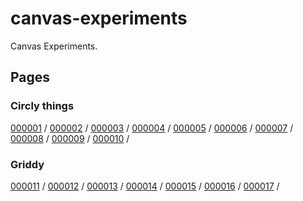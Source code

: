 # canvas-experiments

Canvas Experiments.

## Pages

### Circly things

[000001](./000001/) / 
[000002](./000002/) / 
[000003](./000003/) / 
[000004](./000004/) / 
[000005](./000005/) / 
[000006](./000006/) / 
[000007](./000007/) / 
[000008](./000008/) / 
[000009](./000009/) / 
[000010](./000010/) / 

### Griddy

[000011](./000011/) / 
[000012](./000012/) / 
[000013](./000013/) / 
[000014](./000014/) / 
[000015](./000015/) / 
[000016](./000016/) / 
[000017](./000017/) / 
